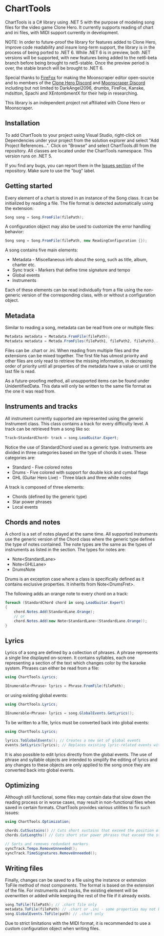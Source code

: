 # ChartTools
ChartTools is a C# library using .NET 5 with the purpose of modeling song files for the video game Clone Hero. It currently supports reading of chart and ini files, with MIDI support currently in development.

NOTE: In order to future-proof the library for features added to Clone Hero, improve code readability and insure long-term support, the library is in the process of being ported to .NET 6. While .NET 6 is in preview, both .NET versions will be supported, with new features being added to the net6-beta branch before being brought to net5-stable. Once the preview period is over, the stable branch will be brought to .NET 6.

Special thanks to [FireFox](https://github.com/FireFox2000000) for making the Moonscraper editor open-source and to members of the [Clone Hero Discord](https://discord.gg/clonehero) and [Moonscraper Discord](https://discord.gg/wdnD83APhE) including but not limited to DarkAngel2096, drumbs, FireFox, Kanske, mdsitton, Spachi and XEntombmentX for their help in researching.

This library is an independent project not affiliated with Clone Hero or Moonscraper.

## Installation
To add ChartTools to your project using Visual Studio, right-click on Dependencies under your project from the solution explorer and select "Add Project References...". Click on "Browse" and select ChartTools.dll from the repository. All classes are located under the ChartTools namespace. This version runs on .NET 5.

If you find any bugs, you can report them in the [Issues section](https://github.com/TheBoxyBear/ChartTools/issues) of the repository. Make sure to use the "bug" label.

## Getting started
Every element of a chart is stored in an instance of the Song class. It can be initialized by reading a file. The file format is detected automatically using the extension:
```c#
Song song = Song.FromFile(filePath);
```
A configuration object may also be used to customize the error handling behavior:
```c#
Song song = Song.FromFile(filePath, new ReadingConfiguration {});
```

A song contains five main elements:

- Metadata - Miscellaneous info about the song, such as title, album, charter etc.
- Sync track - Markers that define time signature and tempo
- Global events
- Instruments

Each of these elements can be read individually from a file using the non-generic version of the corresponding class, with or without a configuration object.

## Metadata
Similar to reading a song, metadata can be read from one or multiple files:
```c#
Metadata metadata = Metadata.FromFile(filePath);
Metadata metadata = Metada.FromFiles(filePath1, filePath2, filePath3...);
```
Files can be .chart or .ini. When reading from multiple files and the extensions can be mixed together. The first file has utmost priority and other files are only read to retrieve the missing information, in decreasing order of priority until all properties of the metadata have a value or until the last file is read.

As a future-proofing method, all unsupported items can be found under UnidentifiedData. This data will only be written to the same file format as the one it was read from.

## Instruments and tracks
All instrument currently supported are represented using the generic Instrument class. This class contains a track for every difficulty level. A track can be retrieved from a song like so:
```c#
Track<StandardChord> track = song.LeadGuitar.Expert;
```
Notice the use of StandardChord used as a generic type. Instruments are divided in three categories based on the type of chords it uses. These categories are:
- Standard - Five colored notes
- Drums - Five colored with support for double kick and cymbal flags
- GHL (Guitar Hero Live) - Three black and three white notes

A track is composed of three elements:
- Chords (defined by the generic type)
- Star power phrases
- Local events

## Chords and notes
A chord is a set of notes played at the same time. All supported instruments use the generic version of the Chord class where the generic type defines the type of notes contained. The note types are the same as the types of instruments as listed in the section. The types for notes are:

- Note\<StandardLane>
- Note\<GHLLane>
- DrumsNote

Drums is an exception case where a class is specifically defined as it contains exclusive properties. It inherits from Note\<DrumsFret>.

The following adds an orange note to every chord on a track:
```c#
foreach (StandardChord chord in song.LeadGuitar.Expert)
{
    chord.Notes.Add(StandardLane.Orange);
    // or
    chord.Notes.Add(new Note<StandardLane>(StandardLane.Orange));
}
```

## Lyrics
Lyrics of a song are defined by a collection of phrases. A phrase represents a single line displayed on-screen. It contains syllables, each one representing a section of the text which changes color by the karaoke system. Phrases can either be read from a file:
```c#
using ChartTools.Lyrics;

IEnumerable<Phrase> lyrics = Phrase.FromFile(filePath);
```
or using existing global events:
```c#
using ChartTools.Lyrics;

IEnumerable<Phrase> lyrics = song.GlobalEvents.GetLyrics();
```
To be written to a file, lyrics must be converted back into global events:
```c#
using ChartTools.Lyrics;

lyrics.ToGlobalEvents(); // Creates a new set of global events
events.SetLyrics(lyrics); // Replaces existing lyric-related events with new events making up the phrases
```

It is also possible to edit lyrics directly from the global events. The use of phrase and syllable objects are intended to simplify the editing of lyrics and any changes to these objects are only applied to the song once they are converted back into global events.

## Optimizing
Although still functional, some files may contain data that slow down the reading process or in worse cases, may result in non-functional files when saved in certain formats. ChartTools provides various utilities to fix such issues:
```c#
using ChartTools.Optimization;

chords.CutSustains() // Cuts short sustains that exceed the position of the next identical note
chords.CutLengths() // Cuts short star power phrases that exceed the start of the next phrase

// Sorts and removes redundant markers
syncTrack.Tempo.RemoveUnneeded();
syncTrack.TimeSignatures.RemoveUnneeded();
```
## Writing files
Finally, changes can be saved to a file using the instance or extension ToFile method of most components. The format is based on the extension of the file. For instruments and tracks, the existing element will be overwritten or added while keeping the rest of the file if it already exists.
```c#
song.ToFile(filePath); // .chart file only
metadata.ToFile(filePath) // .chart or .ini - some properties may not be written depending on the output format
song.GlobalEvents.ToFile(path) // .chart only
```
Due to strict limitations with the MIDI format, it is recommended to use a custom configuration object when writing files.
